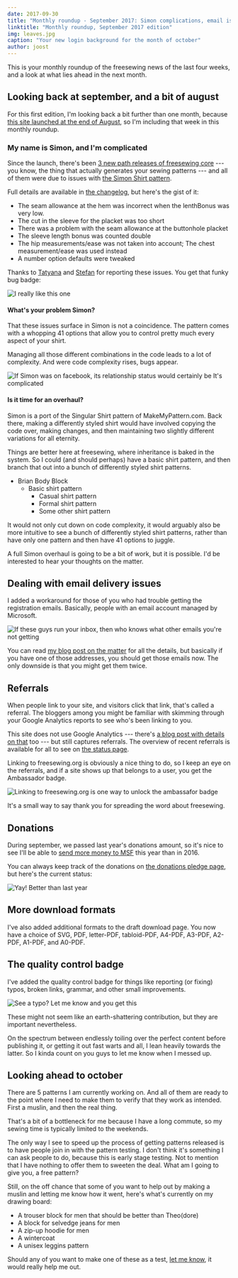 ```yaml
---
date: 2017-09-30
title: "Monthly roundup - September 2017: Simon complications, email issues, and donations are up this year."
linktitle: "Monthly roundup, September 2017 edition"
img: leaves.jpg
caption: "Your new login background for the month of october"
author: joost
---
```


This is your monthly roundup of the freesewing news of the last four weeks, and a look at what lies ahead in the next month.

## Looking back at september, and a bit of august
For this first edition, I'm looking back a bit further than one month, because [this site launched at the end of August](/blog/open-for-business/), so I'm including that week in this monthly roundup.

### My name is Simon, and I'm complicated

Since the launch, there's been [3 new path releases of freesewing core](https://github.com/freesewing/core/releases) \--- you know, the thing that actually generates your sewing patterns \--- and all of them were due to issues with [the Simon Shirt pattern](/patterns/simon).

Full details are available in [the changelog](https://github.com/freesewing/core/blob/develop/CHANGELOG.md), but here's the gist of it:


 -  The seam allowance at the hem was incorrect when the lenthBonus was very low.
 -  The cut in the sleeve for the placket was too short
 -  There was a problem with the seam allowance at the buttonhole placket
 -  The sleeve length bonus was counted double
 -  The hip measurements/ease was not taken into account;  The chest measurement/ease was used instead
 -  A number option defaults were tweaked


Thanks to [Tatyana](/users/yrhdw) and [Stefan](/users/kczrw) for reporting these issues. You get that funky bug badge:

![I really like this one](badge-found-bug.svg)


#### What's your problem Simon?

That these issues surface in Simon is not a coincidence. The pattern comes with a whopping 41 options that allow you to control pretty much every aspect of your shirt.

Managing all those different combinations in the code leads to a lot of complexity. And were code complexity rises, bugs appear.

![If Simon was on facebook, its relationship status would certainly be *It's complicated*](complicated.gif)

#### Is it time for an overhaul?
Simon is a port of the Singular Shirt pattern of MakeMyPattern.com. Back there, making a differently styled shirt would have involved copying the code over, making changes, and then maintaining two slightly different variations for all eternity.

Things are better here at freesewing, where inheritance is baked in the system. So I could (and should perhaps) have a basic shirt pattern, and then branch that out into a bunch of differently styled shirt patterns.

 - Brian Body Block
   - Basic shirt pattern
     - Casual shirt pattern
     - Formal shirt pattern
     - Some other shirt pattern

It would not only cut down on code complexity, it would arguably also be more intuitive to see a bunch of differently styled shirt patterns, rather than have only one pattern and then have 41 options to juggle.

A full Simon overhaul is going to be a bit of work, but it is possible. I'd be interested to hear your thoughts on the matter.


## Dealing with email delivery issues
I added a workaround for those of you who had trouble getting the registration emails. Basically, people with an email account managed by Microsoft.

![If these guys run your inbox, then who knows what other emails you're not getting](msft.gif)

You can read [my blog post on the matter](/blog/email-spam-problems/) for all the details, but basically if you have one of those addresses, you should get those emails now. The only downside is that you might get them twice.

## Referrals
When people link to your site, and visitors click that link, that's called a referral. The bloggers among you might be familiar with skimming through your Google Analytics reports to see who's been linking to you.

This site does not use Google Analytics \--- there's [a blog post with details on that](/blog/privacy-choices/) too \--- but still captures referrals. The overview of recent referrals is available for all to see on [the status page](/status).

Linking to freesewing.org is obviously a nice thing to do, so I keep an eye on the referrals, and if a site shows up that belongs to a user, you get the Ambassador badge.

![Linking to freesewing.org is one way to unlock the ambassafor badge](badge-ambassador.svg)

It's a small way to say thank you for spreading the word about freesewing.

## Donations
During september, we passed last year's donations amount, so it's nice to see I'll be able to [send more money to MSF](/about/pledge#donations-history) this year than in 2016.

You can always keep track of the donations on [the donations pledge page](/about/pledge#donations-history), but here's the current status:

![Yay! Better than last year](donations.svg)

## More download formats

I've also added additional formats to the draft download page. You now have a choice of SVG, PDF, letter-PDF, tabloid-PDF, A4-PDF, A3-PDF, A2-PDF, A1-PDF, and A0-PDF.

## The quality control badge
I've added the quality control badge for things like reporting (or fixing) typos, broken links, grammar, and other small improvements.

![See a typo? Let me know and you get this](badge-quality-control.svg)

These might not seem like an earth-shattering contribution, but they are important nevertheless.

On the spectrum between endlessly toiling over the perfect content before publishing it, or getting it out fast warts and all, I lean heavily towards the latter. So I kinda count on you guys to let me know when I messed up.

## Looking ahead to october

There are 5 patterns I am currently working on. And all of them are ready to the point where I need to make them to verify that they work as intended. First a muslin, and then the real thing.

That's a bit of a bottleneck for me because I have a long commute, so my sewing time is typically limited to the weekends.

The only way I see to speed up the process of getting patterns released is to have people join in with the pattern testing. I don't think it's something I can ask people to do, because this is early stage testing. Not to mention that I have nothing to offer them to sweeten the deal. What am I going to give you, a free pattern?

Still, on the off chance that some of you want to help out by making a muslin and letting me know how it went, here's what's currently on my drawing board:

 - A trouser block for men that should be better than Theo(dore)
 - A block for selvedge jeans for men
 - A zip-up hoodie for men
 - A wintercoat
 - A unisex leggins pattern

Should any of you want to make one of these as a test, [let me know](/contact), it would really help me out. 
